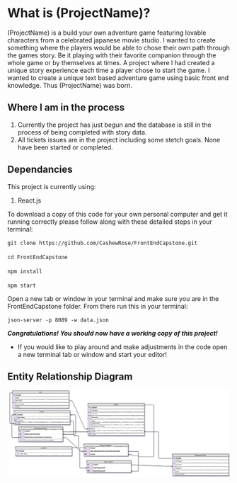 # What is (ProjectName)?

(ProjectName) is a build your own adventure game featuring lovable characters from a celebrated japanese movie studio. I wanted to create something where the players would be able to chose their own path through the games story. Be it playing with their favorite companion through the whole game or by themselves at times. A project where I had created a unique story experience each time a player chose to start the game. I wanted to create a unique text based adventure game using basic front end knowledge. Thus (ProjectName) was born.

## Where I am in the process
1. Currently the project has just begun and the database is still in the process of being completed with story data.
1. All tickets issues are in the project including some stetch goals. None have been started or completed.

## Dependancies
This project is currently using:
1. React.js

To download a copy of this code for your own personal computer and get it running correctly please follow along with these detailed steps in your terminal:
 
```
git clone https://github.com/CashewRose/FrontEndCapstone.git

cd FrontEndCapstone

npm install

npm start
```
Open a new tab  or window in your terminal and make sure you are in the FrontEndCapstone folder. From there run this in your terminal:

```
json-server -p 8089 -w data.json
```

<em><strong>Congratulations! You should now have a working copy of this project! </strong></em>

- If you would like to play around and make adjustments in the code open a new terminal tab or window and start your editor! 




## Entity Relationship Diagram
![](./ERD.png)
